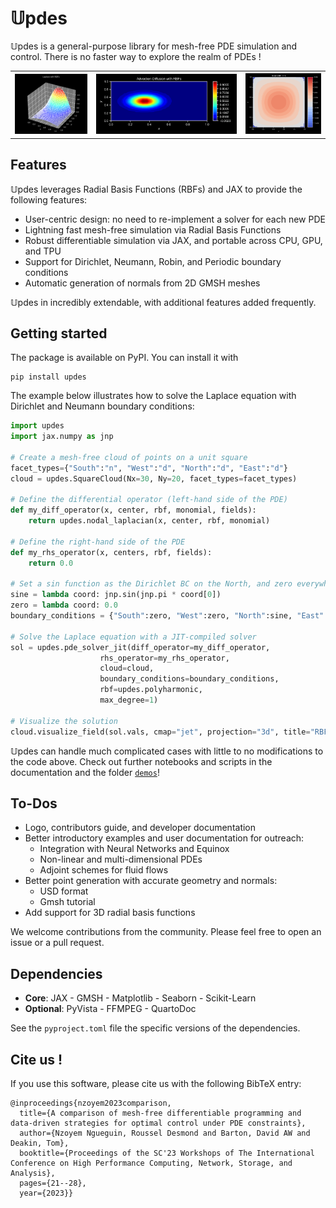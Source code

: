# 𝕌pdes

𝕌pdes is a general-purpose library for mesh-free PDE simulation and control. There is no faster way to explore the realm of PDEs !

<table>
  <tr>
    <th><img src="docs/assets/laplace.png" width="180"></th>
    <th><img src="docs/assets/advection_diffusion.gif" width="350"></th>
    <th><img src="docs/assets/burgers_u.gif" width="188"></th>
  </tr>
</table>


## Features
𝕌pdes leverages Radial Basis Functions (RBFs) and JAX to provide the following features:
- User-centric design: no need to re-implement a solver for each new PDE
- Lightning fast mesh-free simulation via Radial Basis Functions
- Robust differentiable simulation via JAX, and portable across CPU, GPU, and TPU
- Support for Dirichlet, Neumann, Robin, and Periodic boundary conditions
- Automatic generation of normals from 2D GMSH meshes

𝕌pdes in incredibly extendable, with additional features added frequently.


## Getting started
The package is available on PyPI. You can install it with
```
pip install updes
```

The example below illustrates how to solve the Laplace equation with Dirichlet and Neumann boundary conditions:
```python
import updes
import jax.numpy as jnp

# Create a mesh-free cloud of points on a unit square
facet_types={"South":"n", "West":"d", "North":"d", "East":"d"}
cloud = updes.SquareCloud(Nx=30, Ny=20, facet_types=facet_types)

# Define the differential operator (left-hand side of the PDE)
def my_diff_operator(x, center, rbf, monomial, fields):
    return updes.nodal_laplacian(x, center, rbf, monomial)

# Define the right-hand side of the PDE
def my_rhs_operator(x, centers, rbf, fields):
    return 0.0

# Set a sin function as the Dirichlet BC on the North, and zero everywhere else
sine = lambda coord: jnp.sin(jnp.pi * coord[0])
zero = lambda coord: 0.0
boundary_conditions = {"South":zero, "West":zero, "North":sine, "East":zero}

# Solve the Laplace equation with a JIT-compiled solver
sol = updes.pde_solver_jit(diff_operator=my_diff_operator, 
                    rhs_operator=my_rhs_operator, 
                    cloud=cloud, 
                    boundary_conditions=boundary_conditions, 
                    rbf=updes.polyharmonic,
                    max_degree=1)

# Visualize the solution
cloud.visualize_field(sol.vals, cmap="jet", projection="3d", title="RBF solution")
```

𝕌pdes can handle much complicated cases with little to no modifications to the code above. Check out further notebooks and scripts in the documentation and the folder [`demos`](./demos)!




## To-Dos
- Logo, contributors guide, and developer documentation
- Better introductory examples and user documentation for outreach:
    - Integration with Neural Networks and Equinox
    - Non-linear and multi-dimensional PDEs
    - Adjoint schemes for fluid flows
- Better point generation with accurate geometry and normals: 
    - USD format
    - Gmsh tutorial
- Add support for 3D radial basis functions

We welcome contributions from the community. Please feel free to open an issue or a pull request.


## Dependencies
- **Core**: JAX - GMSH - Matplotlib - Seaborn - Scikit-Learn
- **Optional**: PyVista - FFMPEG - QuartoDoc

See the `pyproject.toml` file the specific versions of the dependencies.


## Cite us !
If you use this software, please cite us with the following BibTeX entry:
```
@inproceedings{nzoyem2023comparison,
  title={A comparison of mesh-free differentiable programming and data-driven strategies for optimal control under PDE constraints},
  author={Nzoyem Ngueguin, Roussel Desmond and Barton, David AW and Deakin, Tom},
  booktitle={Proceedings of the SC'23 Workshops of The International Conference on High Performance Computing, Network, Storage, and Analysis},
  pages={21--28},
  year={2023}}
```
